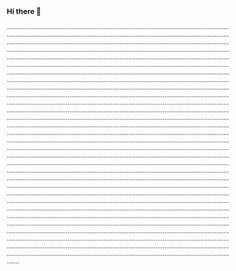 ### Hi there 👋

...........................................................................................................................................................................................................................................................................................................................................................................................................................................................................................................................................................................................................................................................................................................................................................................................................................................................................................................................................................................................................................................................................................................................................................................................................................................................................................................................................................................................................................................................................................................................................................................................................................................................................................................................................................................................................................................................................................................................................................................................................................................................................................................................................................................................................................................................................................................................................................................................................................................................................................................................................................................................................................................................................................................................................................................................................................................................................................................................................................................................................................................................................................................................................................................................................................................................................................................................................................................................................................................................................................................................................................................................................................................................................................................................................................................................................................................................................................................................................................................................................